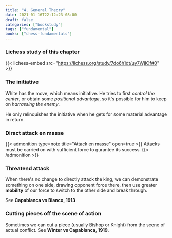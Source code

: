 ```yaml
---
title: "4. General Theory"
date: 2021-01-16T22:12:23-08:00
draft: false
categories: ["bookstudy"]
tags: ["fundamental"]
books: ["chess-fundamentals"]
---
```



### Lichess study of this chapter

{{< lichess-embed src="https://lichess.org/study/7do6h1dt/uy7WjIOf#0" >}}

### The initiative

White has the move, which means initiative. He tries to first _control the center_, or obtain some _positional advantage_, so it's possible for him to keep on _harrassing the enemy_. 

He only relinquishes the initiative when he gets for some material advantage in return.

### Diract attack en masse

{{< admonition type=note title="Attack en masse" open=true >}}
Attacks must be carried on with sufficient force to gurantee its success.
{{< /admonition >}}

### Threatend attack

When there's no change to directly attack the king, we can demonstrate something on one side, drawing opponent force there, then use greater **mobility** of our force to switch to the other side and break through.  

See **Capablanca vs Blanco, 1913**

### Cutting pieces off the scene of action

Sometimes we can cut a piece (usually Bishop or Knight) from the scene of actual conflict. See **Winter vs Capablanca, 1919**. 

